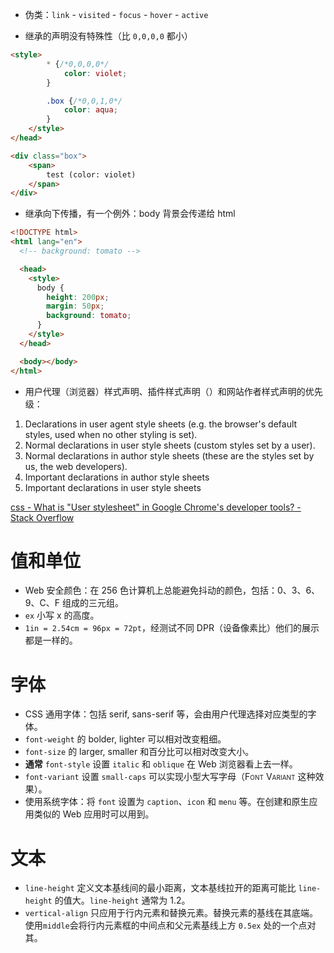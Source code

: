 -   伪类：`link` - `visited` - `focus` - `hover` - `active`

-   继承的声明没有特殊性（比 `0,0,0,0` 都小）

```html
<style>
        * {/*0,0,0,0*/
            color: violet;
        }

        .box {/*0,0,1,0*/
            color: aqua;
        }
    </style>
</head>

<div class="box">
    <span>
        test (color: violet)
    </span>
</div>
```

-   继承向下传播，有一个例外：body 背景会传递给 html

```html
<!DOCTYPE html>
<html lang="en">
  <!-- background: tomato -->

  <head>
    <style>
      body {
        height: 200px;
        margin: 50px;
        background: tomato;
      }
    </style>
  </head>

  <body></body>
</html>
```

-   用户代理（浏览器）样式声明、插件样式声明（）和网站作者样式声明的优先级：

1.  Declarations in user agent style sheets (e.g. the browser's default styles, used when no other styling is set).
2.  Normal declarations in user style sheets (custom styles set by a user).
3.  Normal declarations in author style sheets (these are the styles set by us, the web developers).
4.  Important declarations in author style sheets
5.  Important declarations in user style sheets

[css - What is "User stylesheet" in Google Chrome's developer tools? - Stack Overflow](https://stackoverflow.com/questions/24465939/what-is-user-stylesheet-in-google-chromes-developer-tools)

# 值和单位

-   Web 安全颜色：在 256 色计算机上总能避免抖动的颜色，包括：0、3、6、9、C、F 组成的三元组。
-   `ex` 小写 x 的高度。
-   `1in = 2.54cm = 96px = 72pt`，经测试不同 DPR（设备像素比）他们的展示都是一样的。

# 字体

-   CSS 通用字体：包括 serif, sans-serif 等，会由用户代理选择对应类型的字体。
-   `font-weight` 的 bolder, lighter 可以相对改变粗细。
-   `font-size` 的 larger, smaller 和百分比可以相对改变大小。
-   **通常** `font-style` 设置 `italic` 和 `oblique` 在 Web 浏览器看上去一样。
-   `font-variant` 设置 `small-caps` 可以实现小型大写字母（<span style="font-variant: small-caps">Font Variant</span> 这种效果）。
-   使用系统字体：将 `font` 设置为 `caption`、`icon` 和 `menu` 等。在创建和原生应用类似的 Web 应用时可以用到。

# 文本

-   `line-height` 定义文本基线间的最小距离，文本基线拉开的距离可能比 `line-height` 的值大。`line-height` 通常为 1.2。
-   `vertical-align` 只应用于行内元素和替换元素。替换元素的基线在其底端。使用`middle`会将行内元素框的中间点和父元素基线上方 `0.5ex` 处的一个点对其。
